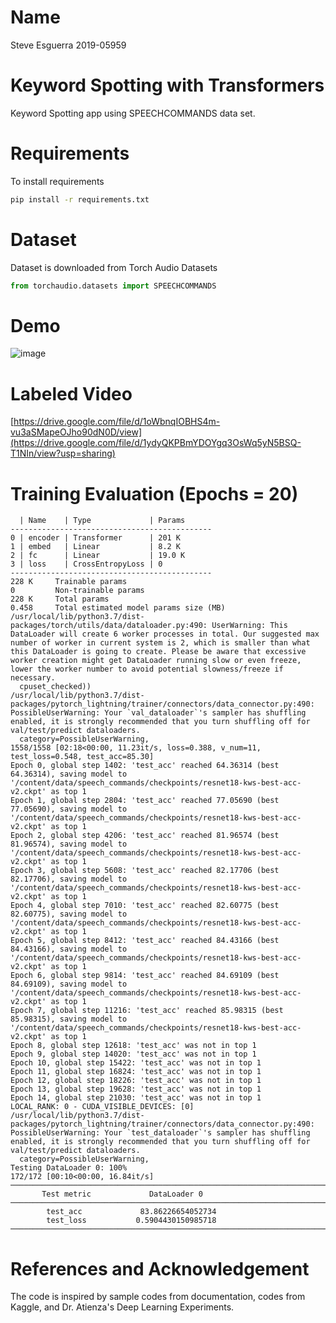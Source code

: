 # Name
Steve Esguerra
2019-05959

# Keyword Spotting with Transformers
Keyword Spotting app using SPEECHCOMMANDS data set.

# Requirements

To install requirements
```bash
pip install -r requirements.txt
```

# Dataset
Dataset is downloaded from Torch Audio Datasets

```python
from torchaudio.datasets import SPEECHCOMMANDS
```

# Demo

![image](https://user-images.githubusercontent.com/52521318/171010173-ffbf06e3-d754-46e4-9885-3ad4b83deea9.png)

# Labeled Video

[https://drive.google.com/file/d/1oWbnqIOBHS4m-vu3aSMapeOJho90dN0D/view](https://drive.google.com/file/d/1ydyQKPBmYDOYgq3OsWq5yN5BSQ-T1NIn/view?usp=sharing)

# Training Evaluation (Epochs = 20)

```
  | Name    | Type             | Params
---------------------------------------------
0 | encoder | Transformer      | 201 K 
1 | embed   | Linear           | 8.2 K 
2 | fc      | Linear           | 19.0 K
3 | loss    | CrossEntropyLoss | 0     
---------------------------------------------
228 K     Trainable params
0         Non-trainable params
228 K     Total params
0.458     Total estimated model params size (MB)
/usr/local/lib/python3.7/dist-packages/torch/utils/data/dataloader.py:490: UserWarning: This DataLoader will create 6 worker processes in total. Our suggested max number of worker in current system is 2, which is smaller than what this DataLoader is going to create. Please be aware that excessive worker creation might get DataLoader running slow or even freeze, lower the worker number to avoid potential slowness/freeze if necessary.
  cpuset_checked))
/usr/local/lib/python3.7/dist-packages/pytorch_lightning/trainer/connectors/data_connector.py:490: PossibleUserWarning: Your `val_dataloader`'s sampler has shuffling enabled, it is strongly recommended that you turn shuffling off for val/test/predict dataloaders.
  category=PossibleUserWarning,
1558/1558 [02:18<00:00, 11.23it/s, loss=0.388, v_num=11, test_loss=0.548, test_acc=85.30]
Epoch 0, global step 1402: 'test_acc' reached 64.36314 (best 64.36314), saving model to '/content/data/speech_commands/checkpoints/resnet18-kws-best-acc-v2.ckpt' as top 1
Epoch 1, global step 2804: 'test_acc' reached 77.05690 (best 77.05690), saving model to '/content/data/speech_commands/checkpoints/resnet18-kws-best-acc-v2.ckpt' as top 1
Epoch 2, global step 4206: 'test_acc' reached 81.96574 (best 81.96574), saving model to '/content/data/speech_commands/checkpoints/resnet18-kws-best-acc-v2.ckpt' as top 1
Epoch 3, global step 5608: 'test_acc' reached 82.17706 (best 82.17706), saving model to '/content/data/speech_commands/checkpoints/resnet18-kws-best-acc-v2.ckpt' as top 1
Epoch 4, global step 7010: 'test_acc' reached 82.60775 (best 82.60775), saving model to '/content/data/speech_commands/checkpoints/resnet18-kws-best-acc-v2.ckpt' as top 1
Epoch 5, global step 8412: 'test_acc' reached 84.43166 (best 84.43166), saving model to '/content/data/speech_commands/checkpoints/resnet18-kws-best-acc-v2.ckpt' as top 1
Epoch 6, global step 9814: 'test_acc' reached 84.69109 (best 84.69109), saving model to '/content/data/speech_commands/checkpoints/resnet18-kws-best-acc-v2.ckpt' as top 1
Epoch 7, global step 11216: 'test_acc' reached 85.98315 (best 85.98315), saving model to '/content/data/speech_commands/checkpoints/resnet18-kws-best-acc-v2.ckpt' as top 1
Epoch 8, global step 12618: 'test_acc' was not in top 1
Epoch 9, global step 14020: 'test_acc' was not in top 1
Epoch 10, global step 15422: 'test_acc' was not in top 1
Epoch 11, global step 16824: 'test_acc' was not in top 1
Epoch 12, global step 18226: 'test_acc' was not in top 1
Epoch 13, global step 19628: 'test_acc' was not in top 1
Epoch 14, global step 21030: 'test_acc' was not in top 1
LOCAL_RANK: 0 - CUDA_VISIBLE_DEVICES: [0]
/usr/local/lib/python3.7/dist-packages/pytorch_lightning/trainer/connectors/data_connector.py:490: PossibleUserWarning: Your `test_dataloader`'s sampler has shuffling enabled, it is strongly recommended that you turn shuffling off for val/test/predict dataloaders.
  category=PossibleUserWarning,
Testing DataLoader 0: 100%
172/172 [00:10<00:00, 16.84it/s]
────────────────────────────────────────────────────────────────────────────────────────────────────────────────────────
       Test metric             DataLoader 0
────────────────────────────────────────────────────────────────────────────────────────────────────────────────────────
        test_acc             83.86226654052734
        test_loss           0.5904430150985718
────────────────────────────────────────────────────────────────────────────────────────────────────────────────────────
```
 
# References and Acknowledgement
The code is inspired by sample codes from documentation, codes from Kaggle, and Dr. Atienza's Deep Learning Experiments.
